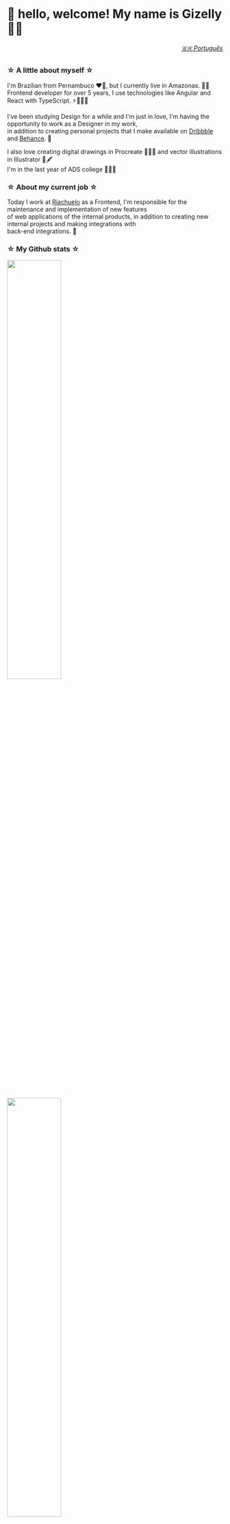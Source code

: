 # 🌸 hello, welcome! My name is Gizelly 🤗💖 


<h6 align="right">
  <a href="https://github.com/gizellysteffanny/gizellysteffanny/blob/main/pt/README.md"> 🇧🇷 Português</a>
</h6>

### ☆ A little about myself ☆ 
I'm Brazilian from Pernambuco ❤️🌵, but I currently live in Amazonas. 🌳🐬 <br>
Frontend developer for over 5 years, I use technologies like Angular and React with TypeScript. ⚡️👩🏻‍💻 <br>

I've been studying Design for a while and I'm just in love, I'm having the opportunity to work as a Designer in my work,<br> 
in addition to creating personal projects that I make available on [Dribbble](https://dribbble.com/gizlly) and [Behance](https://www.behance.net/gizlly). 💖 <br>

I also love creating digital drawings in Procreate 💜✍🏻 and vector illustrations in Illustrator 🧡🖋 <br>
I'm in the last year of ADS college 👩🏻‍🎓

### ☆ About my current job ☆ 
Today I work at [Riachuelo](https://www.riachuelo.com.br) as a Frontend, I'm responsible for the maintenance and implementation of new features <br>of web applications of the internal products, in addition to creating new internal projects and making integrations with<br> back-end integrations. 💼


### ☆ My Github stats ☆ 
<div>
  <a href="https://github.com/gizellysteffanny">
    <img height="50%" src="https://github-readme-stats.vercel.app/api?username=gizellysteffanny&show_icons=true&theme=radical&include_all_commits=true&count_private=true&hide=issues" />
    <img height="50%" src="https://github-readme-stats.vercel.app/api/top-langs/?username=gizellysteffanny&layout=compact&langs_count=7&theme=radical" />
  </a>
</div>


### ☆ You can find me here ☆ 
<a href="mailto:gizellysteffanny@gmail.com">
  <img height="32" src="https://img.shields.io/badge/Gmail-D14836?style=for-the-badge&logo=gmail&logoColor=white">
</a>
<a href="https://www.instagram.com/uxgizlly">
  <img height="32" src="https://img.shields.io/badge/Instagram-E4405F?style=for-the-badge&logo=instagram&logoColor=white">
</a>
<a href="https://www.linkedin.com/in/gizellysteffanny/">
  <img height="32" src="https://img.shields.io/badge/LinkedIn-0077B5?style=for-the-badge&logo=linkedin&logoColor=white">
</a>
<a href="https://gizlly.medium.com">
  <img height="32" src="https://img.shields.io/badge/Medium-12100E?style=for-the-badge&logo=medium&logoColor=white">
</a>
<a href="https://codepen.io/gizellysteffanny">
  <img height="32" src="https://img.shields.io/badge/Codepen-000000?style=for-the-badge&logo=codepen&logoColor=white">
</a>
